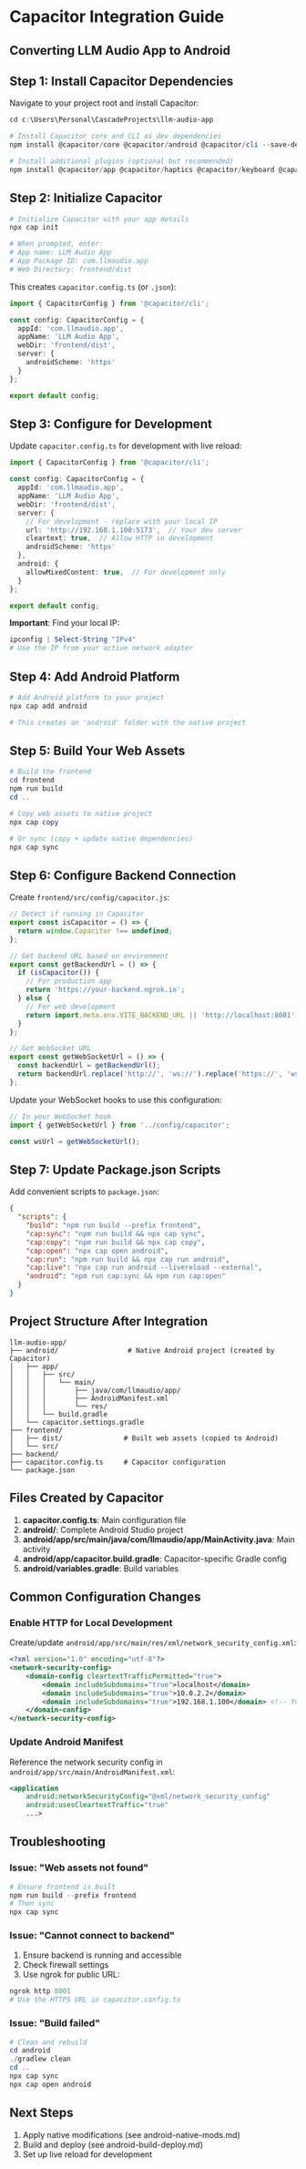 # Capacitor Integration Guide
## Converting LLM Audio App to Android

## Step 1: Install Capacitor Dependencies

Navigate to your project root and install Capacitor:

```powershell
cd c:\Users\Personal\CascadeProjects\llm-audio-app

# Install Capacitor core and CLI as dev dependencies
npm install @capacitor/core @capacitor/android @capacitor/cli --save-dev

# Install additional plugins (optional but recommended)
npm install @capacitor/app @capacitor/haptics @capacitor/keyboard @capacitor/status-bar --save-dev
```

## Step 2: Initialize Capacitor

```powershell
# Initialize Capacitor with your app details
npx cap init

# When prompted, enter:
# App name: LLM Audio App
# App Package ID: com.llmaudio.app
# Web Directory: frontend/dist
```

This creates `capacitor.config.ts` (or `.json`):

```typescript
import { CapacitorConfig } from '@capacitor/cli';

const config: CapacitorConfig = {
  appId: 'com.llmaudio.app',
  appName: 'LLM Audio App',
  webDir: 'frontend/dist',
  server: {
    androidScheme: 'https'
  }
};

export default config;
```

## Step 3: Configure for Development

Update `capacitor.config.ts` for development with live reload:

```typescript
import { CapacitorConfig } from '@capacitor/cli';

const config: CapacitorConfig = {
  appId: 'com.llmaudio.app',
  appName: 'LLM Audio App',
  webDir: 'frontend/dist',
  server: {
    // For development - replace with your local IP
    url: 'http://192.168.1.100:5173',  // Your dev server
    cleartext: true,  // Allow HTTP in development
    androidScheme: 'https'
  },
  android: {
    allowMixedContent: true,  // For development only
  }
};

export default config;
```

**Important**: Find your local IP:
```powershell
ipconfig | Select-String "IPv4"
# Use the IP from your active network adapter
```

## Step 4: Add Android Platform

```powershell
# Add Android platform to your project
npx cap add android

# This creates an 'android' folder with the native project
```

## Step 5: Build Your Web Assets

```powershell
# Build the frontend
cd frontend
npm run build
cd ..

# Copy web assets to native project
npx cap copy

# Or sync (copy + update native dependencies)
npx cap sync
```

## Step 6: Configure Backend Connection

Create `frontend/src/config/capacitor.js`:

```javascript
// Detect if running in Capacitor
export const isCapacitor = () => {
  return window.Capacitor !== undefined;
};

// Get backend URL based on environment
export const getBackendUrl = () => {
  if (isCapacitor()) {
    // For production app
    return 'https://your-backend.ngrok.io';
  } else {
    // For web development
    return import.meta.env.VITE_BACKEND_URL || 'http://localhost:8001';
  }
};

// Get WebSocket URL
export const getWebSocketUrl = () => {
  const backendUrl = getBackendUrl();
  return backendUrl.replace('http://', 'ws://').replace('https://', 'wss://');
};
```

Update your WebSocket hooks to use this configuration:

```javascript
// In your WebSocket hook
import { getWebSocketUrl } from '../config/capacitor';

const wsUrl = getWebSocketUrl();
```

## Step 7: Update Package.json Scripts

Add convenient scripts to `package.json`:

```json
{
  "scripts": {
    "build": "npm run build --prefix frontend",
    "cap:sync": "npm run build && npx cap sync",
    "cap:copy": "npm run build && npx cap copy",
    "cap:open": "npx cap open android",
    "cap:run": "npm run build && npx cap run android",
    "cap:live": "npx cap run android --livereload --external",
    "android": "npm run cap:sync && npm run cap:open"
  }
}
```

## Project Structure After Integration

```
llm-audio-app/
├── android/                 # Native Android project (created by Capacitor)
│   ├── app/
│   │   ├── src/
│   │   │   └── main/
│   │   │       ├── java/com/llmaudio/app/
│   │   │       ├── AndroidManifest.xml
│   │   │       └── res/
│   │   └── build.gradle
│   └── capacitor.settings.gradle
├── frontend/
│   ├── dist/               # Built web assets (copied to Android)
│   └── src/
├── backend/
├── capacitor.config.ts     # Capacitor configuration
└── package.json
```

## Files Created by Capacitor

1. **capacitor.config.ts**: Main configuration file
2. **android/**: Complete Android Studio project
3. **android/app/src/main/java/com/llmaudio/app/MainActivity.java**: Main activity
4. **android/app/capacitor.build.gradle**: Capacitor-specific Gradle config
5. **android/variables.gradle**: Build variables

## Common Configuration Changes

### Enable HTTP for Local Development

Create/update `android/app/src/main/res/xml/network_security_config.xml`:

```xml
<?xml version="1.0" encoding="utf-8"?>
<network-security-config>
    <domain-config cleartextTrafficPermitted="true">
        <domain includeSubdomains="true">localhost</domain>
        <domain includeSubdomains="true">10.0.2.2</domain>
        <domain includeSubdomains="true">192.168.1.100</domain> <!-- Your local IP -->
    </domain-config>
</network-security-config>
```

### Update Android Manifest

Reference the network security config in `android/app/src/main/AndroidManifest.xml`:

```xml
<application
    android:networkSecurityConfig="@xml/network_security_config"
    android:usesCleartextTraffic="true"
    ...>
```

## Troubleshooting

### Issue: "Web assets not found"
```powershell
# Ensure frontend is built
npm run build --prefix frontend
# Then sync
npx cap sync
```

### Issue: "Cannot connect to backend"
1. Ensure backend is running and accessible
2. Check firewall settings
3. Use ngrok for public URL:
```powershell
ngrok http 8001
# Use the HTTPS URL in capacitor.config.ts
```

### Issue: "Build failed"
```powershell
# Clean and rebuild
cd android
./gradlew clean
cd ..
npx cap sync
npx cap open android
```

## Next Steps

1. Apply native modifications (see android-native-mods.md)
2. Build and deploy (see android-build-deploy.md)
3. Set up live reload for development
